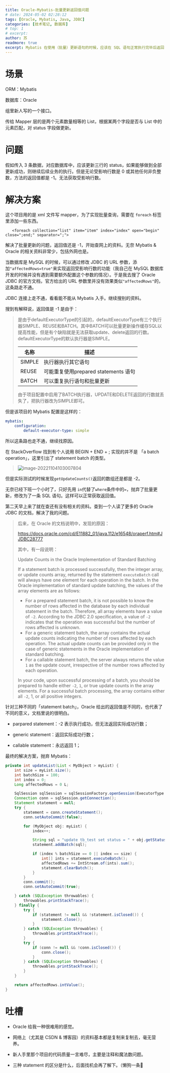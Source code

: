 ```yaml
---
title: Oracle-Mybatis-批量更新返回值问题
# date: 2024-05-02 02:28:12
tags: [Oracle, Mybatis, Java, JDBC]
categories: [技术笔记, 数据库]
# top: 1
# excerpt: 
author: 苏
readmore: true
excerpt: Mybatis 在使用（批量）更新语句的时候，应该在 SQL 语句正常执行完毕后返回「受影响行数」，但在连接的数据库是 Oracle 的时候却一直返回 -1，无法对 SQL 的执行状态进行判断，为了解决这个问题，我做了一些尝试……
---
```


# 场景

ORM：Mybatis

数据库：Oracle

组里新人写的一个接口。

传给 Mapper 层的是两个元素数量相等的 List，根据某两个字段是否与 List 中的元素匹配，对 status 字段做更新。

# 问题

假如传入 3 条数据，对应数据库中，应该更新三行的 status，如果能够做到全部更新成功，则继续后续业务的执行。但是无论受影响行数是 0 或其他任何非负整数，方法的返回值都是 -1。无法获取受影响行数。

# 解决方案

这个项目用的是 xml 文件写 mapper，为了实现批量查询，需要在 `foreach` 标签里添加一些东西。

`    <foreach collection="list" item="item" index="index" open="begin" close=";end;" separator=";"> `

解决了批量更新的问题，返回值还是 -1，开始查网上的资料。无奈 Mybatis & Oracle 的相关资料非常少，包括外网也是。

当数据库是 MySQL 的时候，可以通过修改 JDBC 的 URL 参数，添加`"affectedRows=true"`来实现返回受影响行数的功能（我自己在 MySQL 数据库开发的时候并没有遇到需要额外配置这个参数的情况）。于是我去搜了 Oracle JDBC 的官方文档，官方给出的 URL 参数里并没有效果类似`"affectedRows"`的，这条路走不通。

JDBC 连接上走不通，看看能不能从 Mybatis 入手。继续搜别的资料。

搜到有解释说，返回值是 -1 是由于：

> 是由于defaultExecutorType的引起的，defaultExecutorType有三个执行器SIMPLE、REUSE和BATCH。其中BATCH可以批量更新操作缓存SQL以提高性能，但是有个缺陷就是无法获取update、delete返回的行数。defaultExecutorType的默认执行器是SIMPLE。
>
> | 名称   | 描述                                 |
> | ------ | ------------------------------------ |
> | SIMPLE | 执行器执行其它语句                   |
> | REUSE  | 可能重复使用prepared statements 语句 |
> | BATCH  | 可以重复执行语句和批量更新           |
>
> 由于项目配置中启用了BATCH执行器，UPDATE和DELETE返回的行数就丢失了，把执行器改为SIMPLE即可。

但是该项目的 Mybatis 配置是这样的：
```yaml
mybatis:
    configuration:
        default-executor-type: simple
```

所以这条路也走不通，继续找原因。

在 StackOverflow 找到有个人说用 BEGIN + END + ; 实现的并不是 「a batch operation」，这里引出了 statement batch 的类型。

> ![image-20221104103007804](https://tva3.sinaimg.cn/large/008kWByAly8h7swp3ep1wj30j80lp76t.jpg)

但是实际测试的时候发现`getUpdateCounts()`返回的数组还是都是 -2。

无奈已经下班一个小时了，只好先用 `in`代替了`where`条件中的`=`，抛弃了批量更新，修改为了一条 SQL 语句。这样可以正常获取返回值。

第二天早上来了就在查还有没有相关的资料。查到一个人读了更多的 Oracle JDBC 的文档，解决了我的问题。

> 后来，在 Oracle 的文档说明中，发现的原因：
>
> https://docs.oracle.com/cd/E11882_01/java.112/e16548/oraperf.htm#JJDBC28777
>
> 其中，有一段说明：
>
> Update Counts in the Oracle Implementation of Standard Batching
>
> If a statement batch is processed successfully, then the integer array, or update counts array, returned by the statement `executeBatch` call will always have one element for each operation in the batch. In the Oracle implementation of standard update batching, the values of the array elements are as follows:
>
> - For a prepared statement batch, it is not possible to know the number of rows affected in the database by each individual statement in the batch. Therefore, all array elements have a value of `-2`. According to the JDBC 2.0 specification, a value of `-2` indicates that the operation was successful but the number of rows affected is unknown.
> - For a generic statement batch, the array contains the actual update counts indicating the number of rows affected by each operation. The actual update counts can be provided only in the case of generic statements in the Oracle implementation of standard batching.
> - For a callable statement batch, the server always returns the value `1` as the update count, irrespective of the number rows affected by each operation.
>
> In your code, upon successful processing of a batch, you should be prepared to handle either `-2`, `1`, or true update counts in the array elements. For a successful batch processing, the array contains either all `-2`, 1, or all positive integers.

针对三种不同的「statement batch」，Oracle 给出的返回值是不同的，也代表了不同的意义，文档里说的很明白。

- parpared statement：-2 表示执行成功，但无法返回实际成功行数；

- generic statement：返回实际成功行数；
- callable statement：永远返回 1；

最终的解决方案，抛弃 Mybatis：

```java
private int updateList(List < MyObject > myList) {
    int size = myList.size();
    int batchSize = 100;
    int index = 0;
    Long affectedRows = 0 L;

    SqlSession sqlSession = sqlSessionFactory.openSession(ExecutorType.BATCH);
    Connection conn = sqlSession.getConnection();
    Statement statement = null;
    try {
        statement = conn.createStatement();
        conn.setAutoCommit(false);

        for (MyObject obj: myList) {
            index++;

            String sql = "update tb_test set status = " + obj.getStatus + " where id = " + obj.getId();
            statement.addBatch(sql);

            if (index % batchSize == 0 || index == size) {
                int[] ints = statement.executeBatch();
                affectedRows += IntStream.of(ints).sum();
                statement.clearBatch();
            }
        }
        conn.commit();
        conn.setAutoCommit(true);

    } catch (SQLException throwables) {
        throwables.printStackTrace();
    } finally {
        try {
            if (statement != null && !statement.isClosed()) {
                statement.close();
            }
        } catch (SQLException throwables) {
            throwables.printStackTrace();
        }
        try {
            if (conn != null && !conn.isClosed()) {
                conn.close();
            }
        } catch (SQLException throwables) {
            throwables.printStackTrace();
        }
    }

    return affectedRows.intValue();
}
```

# 吐槽

- Oracle 给我一种很难用的感觉。
- 网络上（尤其是 CSDN & 博客园）的资料基本都是复制来复制去，毫无营养。
- 新人手里那个项目的代码质量一言难尽，主要是注释和魔法数问题。

- 三种 statement 的区分是什么，后面找机会再了解下。（懒狗一条🐶
